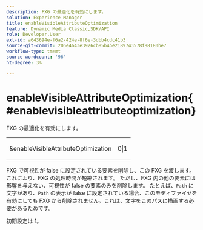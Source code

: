 ```yaml
---
description: FXG の最適化を有効にします。
solution: Experience Manager
title: enableVisibleAttributeOptimization
feature: Dynamic Media Classic,SDK/API
role: Developer,User
exl-id: a643694e-f6a2-424e-8f6e-3dbb4cdc41b3
source-git-commit: 206e4643e3926cb85b4be2189743578f88180be7
workflow-type: tm+mt
source-wordcount: '96'
ht-degree: 3%

---
```


# enableVisibleAttributeOptimization{#enablevisibleattributeoptimization}

FXG の最適化を有効にします。

<table id="simpletable_FDE0D8786BC747AF87A336452500E695"> 
 <tr class="strow"> 
  <td class="stentry"> <p><span class="codeph">&amp;enableVisibleAttributeOptimization</span> </p> </td> 
  <td class="stentry"> <p>0|1 </p></td> 
 </tr> 
</table>

FXG で可視性が false に設定されている要素を削除し、この FXG を渡します。これにより、FXG の処理時間が短縮されます。 ただし、FXG 内の他の要素には影響を与えない、可視性が false の要素のみを削除します。 たとえば、`Path` に文字があり、`Path` の表示が false に設定されている場合、このモディファイヤを有効にしても FXG から削除されません。これは、文字をこのパスに描画する必要があるためです。

初期設定は 1。
